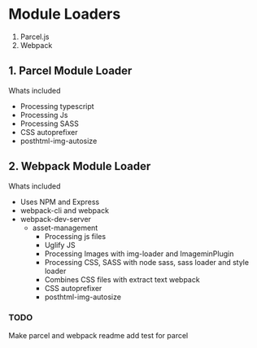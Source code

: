 # Module Loaders
1. Parcel.js
2. Webpack



## 1. Parcel Module Loader 
Whats included
- Processing typescript
- Processing Js
- Processing SASS
- CSS autoprefixer
- posthtml-img-autosize 


## 2. Webpack Module Loader

Whats included
- Uses NPM and Express
- webpack-cli and webpack
- webpack-dev-server
  - asset-management
    - Processing js files
    - Uglify JS
    - Processing Images with img-loader and ImageminPlugin
    - Processing CSS, SASS with node sass, sass loader and style loader
    - Combines CSS files with extract text webpack
    - CSS autoprefixer
    - posthtml-img-autosize 


### TODO
Make parcel and webpack readme
add test for parcel